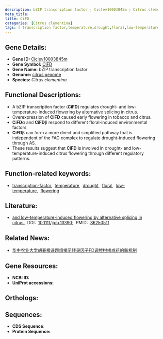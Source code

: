 ```yaml
---
description: bZIP transcription factor ; Ciclev10003845m ; Citrus clementina
meta_title:
title: CiFD
categories: [Citrus clementina]
tags: [ transcription factor,temperature,drought,floral,low-temperature,flowering ]
---
```


## Gene Details:
- **Gene ID:** [Ciclev10003845m]()
- **Gene Symbol:** <u>CiFD</u>
- **Gene Name:** bZIP transcription factor
- **Genome:** [citrus genome](https://phytozome-next.jgi.doe.gov/info/Cclementina_v1_0)
- **Species:** *Citrus clementina*

## Functional Descriptions:
   - A bZIP transcription factor (**CiFD**) regulates drought- and low-temperature-induced flowering by alternative splicing in citrus.
   - Overexpression of **CiFD** caused early flowering in tobacco and citrus.
   - **CiFD**α and **CiFD**β respond to different floral-induced environmental factors.
   - **CiFD**β can form a more direct and simplified pathway that is independent of the FAC complex to regulate drought-induced flowering through AS.
   - These results suggest that **CiFD** is involved in drought- and low-temperature-induced citrus flowering through different regulatory patterns.

## Function-related keywords:
   - [transcription-factor](/tags/transcription-factor/),&nbsp;&nbsp;[temperature](/tags/temperature/),&nbsp;&nbsp;[drought](/tags/drought/),&nbsp;&nbsp;[floral](/tags/floral/),&nbsp;&nbsp;[low-temperature](/tags/low-temperature/),&nbsp;&nbsp;[flowering](/tags/flowering/)

## Literature:
   - [and low-temperature-induced flowering by alternative splicing in citrus.](https://www.doi.org/10.1111/jipb.13390)&nbsp;&nbsp;DOI:&nbsp;&nbsp;[10.1111/jipb.13390](https://www.doi.org/10.1111/jipb.13390);&nbsp;&nbsp;PMID:&nbsp;&nbsp;[36250511](https://pubmed.ncbi.nlm.nih.gov/36250511/)

## Related News:
   - [华中农业大学胡春根课题组揭示转录因子FD调控柑橘成花的新机制](https://mp.weixin.qq.com/s?__biz=MzU3ODY3MDM0NA==&mid=2247523298&idx=4&sn=83c9f1c94f0b929553bf98cbc9029f39&chksm=fd730185ca048893043d38d0a8edc683dac483e97e5764fdd20723c916d122abb7a417176eba&scene=27#wechat_redirect)

## Gene Resources:
- **NCBI ID:**  [](https://www.ncbi.nlm.nih.gov/search/all/?term=)
- **UniProt accessions:**  [](https://www.uniprot.org/uniprotkb//entry)

## Orthologs:

## Sequences:
- **CDS Sequence:**
- **Protein Sequence:**
